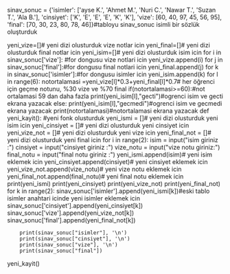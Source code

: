 sinav_sonuc = {'isimler': ['ayse K.', 'Ahmet M.', 'Nuri C.', 'Nawar T.', 'Suzan T.', 'Ala B.'],
               'cinsiyet': ['K', 'E', 'E', 'E', 'K', 'K'], 'vize': [60, 40, 97, 45, 56, 95],
               'final': [70, 30, 23, 80, 78, 46]}#tabloyu sinav_sonuc isimli bir sözlük oluşturduk

yeni_vize=[]# yeni dizi olusturduk vize notlar icin
yeni_final=[]# yeni dizi olusturduk final notlar icin
yeni_isim=[]# yeni dizi olusturduk isim  icin
for i in sinav_sonuc['vize']: #for dongusu vize notlari icin
    yeni_vize.append(i)
for j in sinav_sonuc['final']:#for dongusu final notlari icin
    yeni_final.append(j)
for k in sinav_sonuc['isimler']:#for dongusu isimler icin
    yeni_isim.append(k)
for l in range(6):
    notortalamasi =yeni_vize[l]*0.3+yeni_final[l]*0.7# her öğrenci için geçme notunu, %30 vize ve %70 final
    if(notortalamasi>=60):#not ortalamasi 59 dan daha fazla 
        print(yeni_isim[l],"gecti")#ogrenci isim ve gecti ekrana yazacak
    else:
        print(yeni_isim[l],"gecmedi")#ogrenci isim ve gecmedi ekrana yazacak
    print(notortalamasi)#notortalamasi ekrana yazacak
def yeni_kayit(): #yeni fonk olusturduk
    yeni_ismi = []# yeni dizi olusturduk yeni isim  icin
    yeni_cinsiyet = []# yeni dizi olusturduk yeni cinsiyet icin
    yeni_vize_not = []# yeni dizi olusturduk yeni vize  icin
    yeni_final_not = []# yeni dizi olusturduk yeni final  icin
    for i in range(2):
        isim = input("isim giriniz :")
        cinsiyet = input("cinsiyet giriniz :")
        vize_notu = input("vize notu giriniz:")
        final_notu = input("final notu giriniz :")
        yeni_ismi.append(isim)# yeni isim eklemek icin
        yeni_cinsiyet.append(cinsiyet)# yeni cinsiyet eklemek icin
        yeni_vize_not.append(vize_notu)# yeni vize notu eklemek icin
        yeni_final_not.append(final_notu)# yeni final notu eklemek icin
        print(yeni_ismi)
        print(yeni_cinsiyet)
        print(yeni_vize_not)
        print(yeni_final_not)
    for k in range(2):
        sinav_sonuc['isimler'].append(yeni_ismi[k])#eski tablo isimler anahtari icinde yeni isimler eklemek icin
        sinav_sonuc['cinsiyet'].append(yeni_cinsiyet[k])
        sinav_sonuc['vize'].append(yeni_vize_not[k])
        sinav_sonuc['final'].append(yeni_final_not[k])

        print(sinav_sonuc["isimler"], '\n')
        print(sinav_sonuc["cinsiyet"], '\n')
        print(sinav_sonuc["vize"], '\n')
        print(sinav_sonuc["final"])


yeni_kayit()
